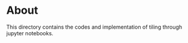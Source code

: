 # About 

This directory contains the codes and implementation of tiling through jupyter notebooks.

